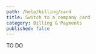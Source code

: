 ```yaml
---
path: /help/billing/card
title: Switch to a company card
category: Billing & Payments
published: false
---
```


TO DO
